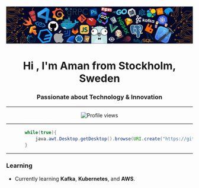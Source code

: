 [![MasterHead](https://github.com/AMAN-ARABZADEH/Assets/blob/main/Banner.png)](https://github.com/AMAN-ARABZADEH)

<h1 align="center">Hi , I'm Aman from Stockholm, Sweden</h1>
<h3 align="center"> Passionate about Technology & Innovation</h3>

---

<p align="center">
  <img src="https://komarev.com/ghpvc/?username=aman-arabzadeh&label=Profile%20views&color=0e75b6&style=flat" alt="Profile views" />
</p>

---

```java
       while(true){
           java.awt.Desktop.getDesktop().browse(URI.create("https://github.com/aman-arabzadeh"));
       }
```
---

### Learning

- Currently learning **Kafka**, **Kubernetes**, and **AWS**.

